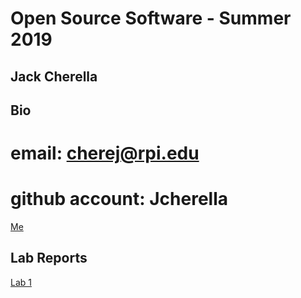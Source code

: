 # Open Source Software - Summer 2019
## Jack Cherella

## Bio
# email: cherej@rpi.edu 
# github account: Jcherella
[Me](IMG_2325.jpg)


## Lab Reports
[Lab 1](labs/lab-01/report.md)
